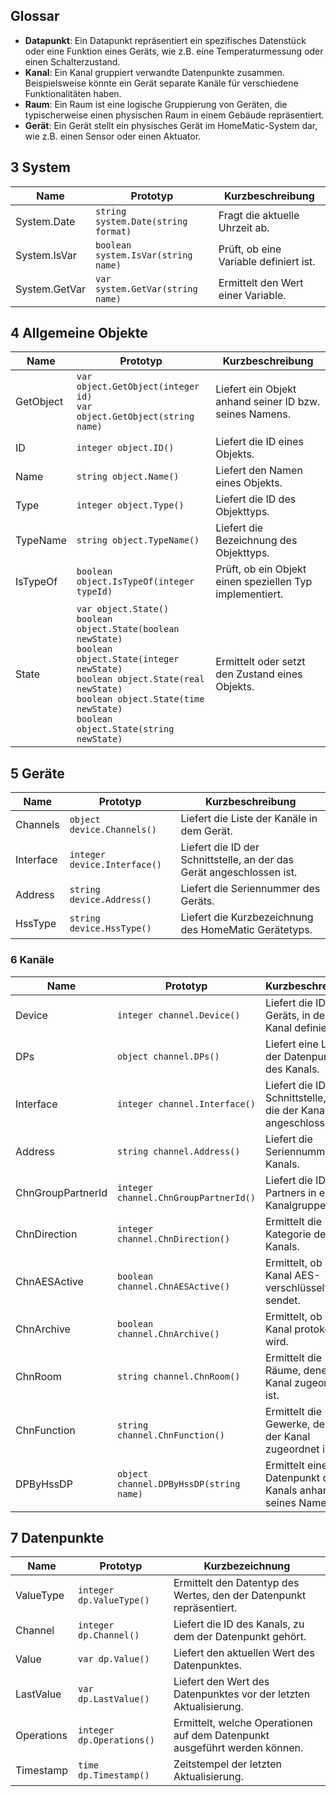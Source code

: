 ## Glossar

- **Datapunkt**: Ein Datapunkt repräsentiert ein spezifisches Datenstück oder eine Funktion eines Geräts, wie z.B. eine Temperaturmessung oder einen Schalterzustand.
- **Kanal**: Ein Kanal gruppiert verwandte Datenpunkte zusammen. Beispielsweise könnte ein Gerät separate Kanäle für verschiedene Funktionalitäten haben.
- **Raum**: Ein Raum ist eine logische Gruppierung von Geräten, die typischerweise einen physischen Raum in einem Gebäude repräsentiert.
- **Gerät**: Ein Gerät stellt ein physisches Gerät im HomeMatic-System dar, wie z.B. einen Sensor oder einen Aktuator.


## 3 System

| **Name** | **Prototyp** | **Kurzbeschreibung** |
|----------|--------------|---------------------|
| System.Date | `string system.Date(string format)` | Fragt die aktuelle Uhrzeit ab. |
| System.IsVar | `boolean system.IsVar(string name)` | Prüft, ob eine Variable definiert ist. |
| System.GetVar | `var system.GetVar(string name)` | Ermittelt den Wert einer Variable. |



## 4 Allgemeine Objekte

| **Name** | **Prototyp** | **Kurzbeschreibung** |
|----------|--------------|---------------------|
| GetObject | `var object.GetObject(integer id)`<br>`var object.GetObject(string name)` | Liefert ein Objekt anhand seiner ID bzw. seines Namens. |
| ID | `integer object.ID()` | Liefert die ID eines Objekts. |
| Name | `string object.Name()` | Liefert den Namen eines Objekts. |
| Type | `integer object.Type()` | Liefert die ID des Objekttyps. |
| TypeName | `string object.TypeName()` | Liefert die Bezeichnung des Objekttyps. |
| IsTypeOf | `boolean object.IsTypeOf(integer typeId)` | Prüft, ob ein Objekt einen speziellen Typ implementiert. |
| State | `var object.State()`<br>`boolean object.State(boolean newState)`<br>`boolean object.State(integer newState)`<br>`boolean object.State(real newState)`<br>`boolean object.State(time newState)`<br>`boolean object.State(string newState)` | Ermittelt oder setzt den Zustand eines Objekts. |


## 5 Geräte

| **Name** | **Prototyp** | **Kurzbeschreibung** |
|----------|--------------|---------------------|
| Channels | `object device.Channels()` | Liefert die Liste der Kanäle in dem Gerät. |
| Interface | `integer device.Interface()` | Liefert die ID der Schnittstelle, an der das Gerät angeschlossen ist. |
| Address | `string device.Address()` | Liefert die Seriennummer des Geräts. |
| HssType | `string device.HssType()` | Liefert die Kurzbezeichnung des HomeMatic Gerätetyps. |

### 6 Kanäle

| **Name** | **Prototyp** | **Kurzbeschreibung** |
|----------|--------------|---------------------|
| Device | `integer channel.Device()` | Liefert die ID des Geräts, in dem der Kanal definiert ist. |
| DPs | `object channel.DPs()` | Liefert eine Liste der Datenpunkte des Kanals. |
| Interface | `integer channel.Interface()` | Liefert die ID der Schnittstelle, über die der Kanal angeschlossen ist. |
| Address | `string channel.Address()` | Liefert die Seriennummer des Kanals. |
| ChnGroupPartnerId | `integer channel.ChnGroupPartnerId()` | Liefert die ID des Partners in einer Kanalgruppe. |
| ChnDirection | `integer channel.ChnDirection()` | Ermittelt die Kategorie des Kanals. |
| ChnAESActive | `boolean channel.ChnAESActive()` | Ermittelt, ob der Kanal AES-verschlüsselt sendet. |
| ChnArchive | `boolean channel.ChnArchive()` | Ermittelt, ob der Kanal protokolliert wird. |
| ChnRoom | `string channel.ChnRoom()` | Ermittelt die Räume, denen der Kanal zugeordnet ist. |
| ChnFunction | `string channel.ChnFunction()` | Ermittelt die Gewerke, denen der Kanal zugeordnet ist. |
| DPByHssDP | `object channel.DPByHssDP(string name)` | Ermittelt einen Datenpunkt des Kanals anhand seines Namens. |


## 7 Datenpunkte

| **Name** | **Prototyp** | **Kurzbezeichnung** |
|----------|--------------|---------------------|
| ValueType | `integer dp.ValueType()` | Ermittelt den Datentyp des Wertes, den der Datenpunkt repräsentiert. |
| Channel | `integer dp.Channel()` | Liefert die ID des Kanals, zu dem der Datenpunkt gehört. |
| Value | `var dp.Value()` | Liefert den aktuellen Wert des Datenpunktes. |
| LastValue | `var dp.LastValue()` | Liefert den Wert des Datenpunktes vor der letzten Aktualisierung. |
| Operations | `integer dp.Operations()` | Ermittelt, welche Operationen auf dem Datenpunkt ausgeführt werden können. |
| Timestamp | `time dp.Timestamp()` | Zeitstempel der letzten Aktualisierung. |